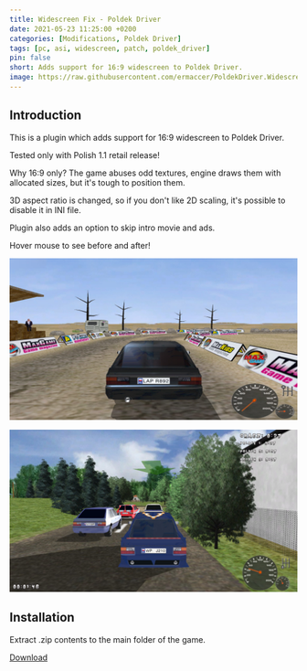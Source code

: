 ```yaml
---
title: Widescreen Fix - Poldek Driver
date: 2021-05-23 11:25:00 +0200
categories: [Modifications, Poldek Driver]
tags: [pc, asi, widescreen, patch, poldek_driver]   
pin: false
short: Adds support for 16:9 widescreen to Poldek Driver.
image: https://raw.githubusercontent.com/ermaccer/PoldekDriver.WidescreenFix/master/3.jpg
---
```

## Introduction
This is a plugin which adds support for 16:9 widescreen to Poldek Driver.

<div class="alert bg-dark">
	Tested only with Polish 1.1 retail release!
</div>

Why 16:9 only?
The game abuses odd textures, engine draws them with allocated sizes, but it's
tough to position them.

3D aspect ratio is changed, so if you don't like 2D scaling, it's possible
to disable it in INI file.

Plugin also adds an option to skip intro movie and ads.

<p class="text-muted">Hover mouse to see before and after!</p>
<img src="https://raw.githubusercontent.com/ermaccer/PoldekDriver.WidescreenFix/master/1.jpg" class="img-fluid" onmouseout="this.src = 'https://raw.githubusercontent.com/ermaccer/PoldekDriver.WidescreenFix/master/1.jpg'" 
onmouseover="this.src = 'https://raw.githubusercontent.com/ermaccer/PoldekDriver.WidescreenFix/master/2.jpg'" alt="preview">

![Preview](https://raw.githubusercontent.com/ermaccer/PoldekDriver.WidescreenFix/master/3.jpg)


## Installation 
Extract .zip contents to the main folder of the game.


[Download](https://github.com/ermaccer/PoldekDriver.WidescreenFix/releases/latest/download/PoldekDriver.WidescreenFix.zip)




